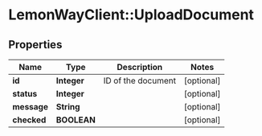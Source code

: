 # LemonWayClient::UploadDocument

## Properties
Name | Type | Description | Notes
------------ | ------------- | ------------- | -------------
**id** | **Integer** | ID of the document | [optional] 
**status** | **Integer** |  | [optional] 
**message** | **String** |  | [optional] 
**checked** | **BOOLEAN** |  | [optional] 


